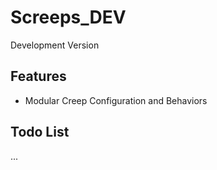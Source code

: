 # Screeps_DEV
Development Version

## Features
- Modular Creep Configuration and Behaviors

## Todo List
...
